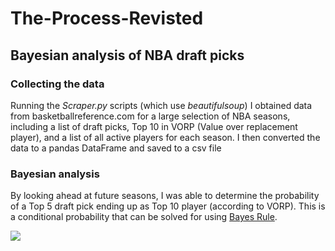 # The-Process-Revisted
## Bayesian analysis of NBA draft picks

### Collecting the data
Running the *Scraper.py* scripts (which use *beautifulsoup*) I obtained data from basketballreference.com for a large selection of NBA seasons, including a list of draft picks, Top 10 in VORP (Value over replacement player), and a list of all active players for each season. I then converted the data to a pandas DataFrame and saved to a csv file

### Bayesian analysis
By looking ahead at future seasons, I was able to determine the probability of a Top 5 draft pick ending up as Top 10 player (according to VORP). This is a conditional probability that can be solved for using [Bayes Rule](https://en.wikipedia.org/wiki/Bayes%27_theorem).


<img src="https://latex.codecogs.com/svg.latex?\Large&space;P(A|B)=\frac{P(B|A)P(A)}{P(B)}"/>

